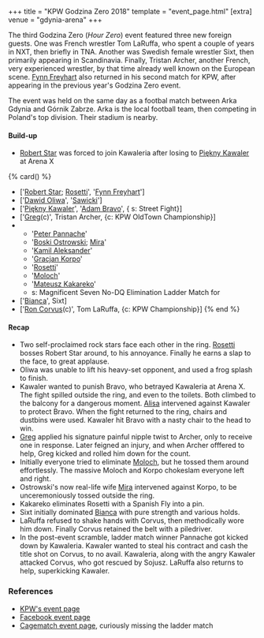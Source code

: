 +++
title = "KPW Godzina Zero 2018"
template = "event_page.html"
[extra]
venue = "gdynia-arena"
+++

The third Godzina Zero (_Hour Zero_) event featured three new foreign guests. One was French wrestler Tom LaRuffa, who spent a couple of years in NXT, then briefly in TNA. Another was Swedish female wrestler Sixt, then primarily appearing in Scandinavia. Finally, Tristan Archer, another French, very experienced wrestler, by that time already well known on the European scene. [Fynn Freyhart](@/w/fynn-freyhart.md) also returned in his second match for KPW, after appearing in the previous year's Godzina Zero event.

The event was held on the same day as a footbal match between Arka Gdynia and Górnik Zabrze. Arka is the local football team, then competing in Poland's top division. Their stadium is nearby.

#### Build-up

* [Robert Star](@/w/robert-star.md) was forced to join Kawaleria after losing to [Piękny Kawaler](@/w/piekny-kawaler.md) at Arena X

{% card() %}
- ['[Robert Star](@/w/robert-star.md); [Rosetti](@/w/rosetti.md)', '[Fynn Freyhart](@/w/fynn-freyhart.md)']
- ['[Dawid Oliwa](@/w/dawid-oliwa.md)', '[Sawicki](@/w/sawicki.md)']
- ['[Piękny Kawaler](@/w/piekny-kawaler.md)', '[Adam Bravo](@/w/adam-bravo.md)', {
    s: Street Fight}]
- ['[Greg](@/w/greg.md)(c)', Tristan Archer, {c: KPW OldTown Championship}]
- - '[Peter Pannache](@/w/peter-pannache.md)'
  - '[Boski Ostrowski](@/w/ostrowski.md); [Mira](@/w/mira.md)'
  - '[Kamil Aleksander](@/w/kamil-aleksander.md)'
  - '[Gracjan Korpo](@/w/gracjan-korpo.md)'
  - '[Rosetti](@/w/rosetti.md)'
  - '[Moloch](@/w/moloch.md)'
  - '[Mateusz Kakareko](@/w/mateusz-kowalski.md)'
  - s: Magnificent Seven No-DQ Elimination Ladder Match for
- ['[Bianca](@/w/bianca.md)', Sixt]
- ['[Ron Corvus](@/w/ron-corvus.md)(c)', Tom LaRuffa, {c: KPW Championship}]
{% end %}

#### Recap

* Two self-proclaimed rock stars face each other in the ring. [Rosetti](@/w/rosetti.md) bosses Robert Star around, to his annoyance. Finally he earns a slap to the face, to great applause.
* Oliwa was unable to lift his heavy-set opponent, and used a frog splash to finish.
* Kawaler wanted to punish Bravo, who betrayed Kawaleria at Arena X. The fight spilled outside the ring, and even to the toilets. Both climbed to the balcony for a dangerous moment. [Alisa](@/w/alisa.md) intervened against Kawaler to protect Bravo. When the fight returned to the ring, chairs and dustbins were used. Kawaler hit Bravo with a nasty chair to the head to win.
* [Greg](@/w/greg.md) applied his signature painful nipple twist to Archer, only to receive one in response. Later feigned an injury, and when Archer offfered to help, Greg kicked and rolled him down for the count.
* Initially everyone tried to eliminate [Moloch](@/w/moloch.md), but he tossed them around effortlessly. The massive Moloch and Korpo chokeslam everyone left and right.
* Ostrowski's now real-life wife [Mira](@/w/mira.md) intervened against Korpo, to be unceremoniously tossed outside the ring.
* Kakareko eliminates Rosetti with a Spanish Fly into a pin.
* Sixt initially dominated [Bianca](@/w/bianca.md) with pure strength and various holds.
* LaRuffa refused to shake hands with Corvus, then methodically wore him down. Finally Corvus retained the belt with a piledriver.
* In the post-event scramble, ladder match winner Pannache got kicked down by Kawaleria. Kawaler wanted to steal his contract and cash the title shot on Corvus, to no avail. Kawaleria, along with the angry Kawaler attacked Corvus, who got rescued by Sojusz. LaRuffa also returns to help, superkicking Kawaler.

### References

* [KPW's event page](https://kpwrestling.pl/events/kpw-godzina-zero-2018/)
* [Facebook event page](https://www.facebook.com/events/1952285155082513/)
* [Cagematch event page](https://www.cagematch.net/?id=1&nr=205647), curiously missing the ladder match
